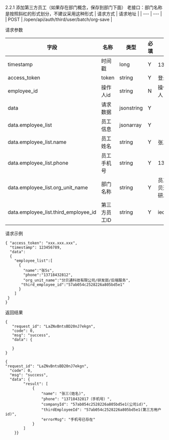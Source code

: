 2.2.1 添加第三方员工（如果存在部门概念，保存到部门下面）
老接口：部门名称是按照斜杠的形式划分，不建议采用这种形式
| 请求方式 | 请求地址 |
| --- | --- |
| POST | /open/api/auth/third/user/batch/org-save |


请求参数

| 字段 | 名称 | 类型 | 必填 | 描述 |
| --- | --- | --- | --- | --- |
| timestamp | 时间戳 | long | Y | 13位时间戳 |
| access\_token | token | string | Y | 登录 token |
| employee\_id | 操作人id | string | N| 操作人id,调用接口人 id |
|  data| 请求数据 | jsonstring | Y |  |
| data.employee\_list | 员工信息 | jsonarray | Y ||
| data.employee\_list.name | 员工姓名 | string | Y |张三|
| data.employee\_list.phone | 员工手机号 | string | Y |13087947383|
| data.employee\_list.org\_unit\_name | 部门名称| string | Y |员工部门名称，分贝通科技有限公司/研发部/后端服务
| data.employee\_list.third\_employee\_id | 第三方员工ID | string | Y |iedsf8438yhfd834|

请求示例

```
{ "access_token": "xxx.xxx.xxx",
  "timestamp": 123456789,
  "data":
  {  
    "employee_list":[
      {
        "name":"张5s",
        "phone":"13718432812",
        "org_unit_name":"分贝通科技有限公司/研发部/后端服务",
       "third_employee_id":"57ab054c2528226a805bd5e1"
      }
    ]  
 }
}
```

返回结果

```
{
   "request_id": "LaZNvBntsBD20nJ7ekgn",
   "code": 0,
   "msg": "success",
   "data": {

   }
}
```

```
{
"request_id": "LaZNvBntsBD20nJ7ekgn",
  "code": 0,
  "msg": "success",
  "data": {
        "result": [
            {
                "name": "张三(姓名)",
                "phone": "13718432817（手机号）",
                "companyId": "57ab054c2528226a805bd5e1(公司id)",
                "thirdEmployeeId": "57ab054c2528226a805bd5e1(第三方用户id)",
                "errorMsg": "手机号已存在"
            }
        ]
    }}
```



